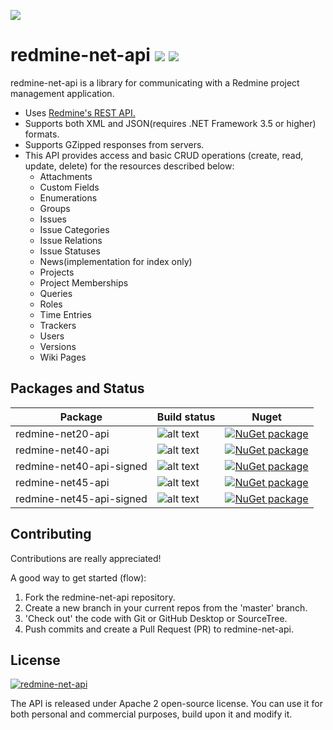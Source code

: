 ![](https://github.com/zapadi/redmine-net-api/blob/master/logo.png)
# redmine-net-api ![](https://img.shields.io/nuget/dt/redmine-api.svg) ![](https://img.shields.io/nuget/dt/redmine-api-signed.svg)

redmine-net-api is a library for communicating with a Redmine project management application.

* Uses [Redmine's REST API.](http://www.redmine.org/projects/redmine/wiki/Rest_api/)
* Supports both XML and JSON(requires .NET Framework 3.5 or higher) formats.
* Supports GZipped responses from servers.
* This API provides access and basic CRUD operations (create, read, update, delete) for the resources described below:
  * Attachments
  * Custom Fields
  * Enumerations  
  * Groups
  * Issues  
  * Issue Categories
  * Issue Relations
  * Issue Statuses
  * News(implementation for index only)
  * Projects
  * Project Memberships
  * Queries  
  * Roles
  * Time Entries
  * Trackers
  * Users
  * Versions
  * Wiki Pages

## Packages and Status

Package | Build status | Nuget
-------- | ------------ | -------
redmine-net20-api | ![alt text](https://ci.appveyor.com/api/projects/status/github/zapadi/redmine-net-api?branch=master&svg=true) | [![NuGet package](https://img.shields.io/nuget/v/redmine-api.svg)](https://www.nuget.org/packages/redmine-api.Web)  
redmine-net40-api | ![alt text](https://ci.appveyor.com/api/projects/status/github/zapadi/redmine-net-api?branch=master&svg=true) | [![NuGet package](https://img.shields.io/nuget/v/redmine-api.svg)](https://www.nuget.org/packages/redmine-api.Web)
redmine-net40-api-signed | ![alt text](https://ci.appveyor.com/api/projects/status/github/zapadi/redmine-net-api?branch=master&svg=true) | [![NuGet package](https://img.shields.io/nuget/v/redmine-api.svg)](https://www.nuget.org/packages/redmine-api.Web)
redmine-net45-api | ![alt text](https://ci.appveyor.com/api/projects/status/github/zapadi/redmine-net-api?branch=master&svg=true) | [![NuGet package](https://img.shields.io/nuget/v/redmine-api.svg)](https://www.nuget.org/packages/redmine-api.Web)
redmine-net45-api-signed | ![alt text](https://ci.appveyor.com/api/projects/status/github/zapadi/redmine-net-api?branch=master&svg=true) | [![NuGet package](https://img.shields.io/nuget/v/redmine-api.svg)](https://www.nuget.org/packages/redmine-api.Web)

## Contributing ##
Contributions are really appreciated!

A good way to get started (flow):

1. Fork the redmine-net-api repository.
2. Create a new branch in your current repos from the 'master' branch.
3. 'Check out' the code with Git or GitHub Desktop or SourceTree.
4. Push commits and create a Pull Request (PR) to redmine-net-api.

## License ## 
[![redmine-net-api](https://img.shields.io/hexpm/l/plug.svg)]()

The API is released under Apache 2 open-source license. You can use it for both personal and commercial purposes, build upon it and modify it.


